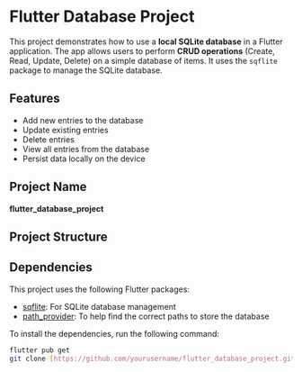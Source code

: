 # Flutter Database Project

This project demonstrates how to use a **local SQLite database** in a Flutter application. The app allows users to perform **CRUD operations** (Create, Read, Update, Delete) on a simple database of items. It uses the `sqflite` package to manage the SQLite database.

## Features

- Add new entries to the database
- Update existing entries
- Delete entries
- View all entries from the database
- Persist data locally on the device

## Project Name

**flutter_database_project**

## Project Structure

## Dependencies

This project uses the following Flutter packages:

- [sqflite](https://pub.dev/packages/sqflite): For SQLite database management
- [path_provider](https://pub.dev/packages/path_provider): To help find the correct paths to store the database

To install the dependencies, run the following command:

```bash
flutter pub get
git clone [https://github.com/yourusername/flutter_database_project.git](https://github.com/AbdullahasadJavaid/flutter_database_sqllite.git)
